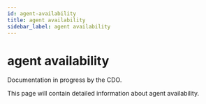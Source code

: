 ```yaml
---
id: agent-availability
title: agent availability
sidebar_label: agent availability
---
```


# agent availability

Documentation in progress by the CDO.

This page will contain detailed information about agent availability.
